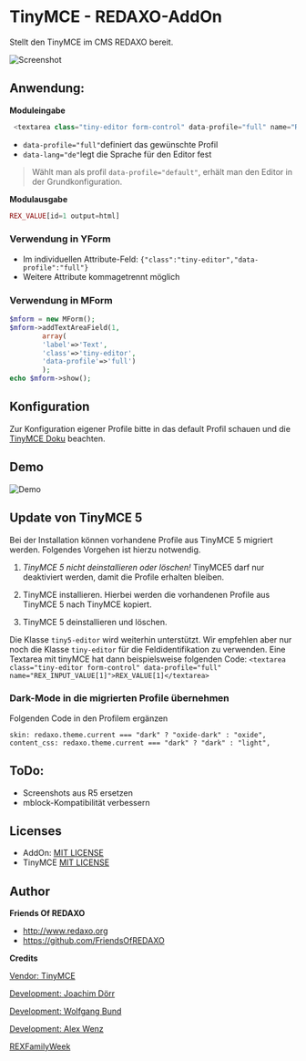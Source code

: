 # TinyMCE - REDAXO-AddOn 

Stellt den TinyMCE im CMS REDAXO bereit. 

![Screenshot](https://github.com/FriendsOfREDAXO/tinymce5/blob/assets/screenshot.png?raw=true)

## Anwendung: 

**Moduleingabe**

```php
 <textarea class="tiny-editor form-control" data-profile="full" name="REX_INPUT_VALUE[1]">REX_VALUE[1]</textarea>
```

- `data-profile="full"`definiert das gewünschte Profil 
- `data-lang="de"`legt die Sprache für den Editor fest

> Wählt man als profil `data-profile="default"`, erhält man den Editor in der Grundkonfiguration. 

**Modulausgabe**

```php
REX_VALUE[id=1 output=html]
```

### Verwendung in YForm

- Im individuellen Attribute-Feld: ``` {"class":"tiny-editor","data-profile":"full"} ```
- Weitere Attribute kommagetrennt möglich

### Verwendung in MForm

```php
$mform = new MForm();
$mform->addTextAreaField(1, 
        array(
        'label'=>'Text',
        'class'=>'tiny-editor', 
        'data-profile'=>'full')
        );
echo $mform->show();
```

## Konfiguration

Zur Konfiguration eigener Profile bitte in das default Profil schauen und die [TinyMCE Doku](https://www.tiny.cloud/docs/) beachten.

## Demo

![Demo](https://github.com/FriendsOfREDAXO/tinymce5/blob/assets/tinymce-demo-gif.gif?raw=true)

## Update von TinyMCE 5

Bei der Installation können vorhandene Profile aus TinyMCE 5 migriert werden. Folgendes Vorgehen ist hierzu notwendig.

1. *TinyMCE 5 nicht deinstallieren oder löschen!* TinyMCE5 darf nur deaktiviert werden, damit die Profile erhalten bleiben.

2. TinyMCE installieren. Hierbei werden die vorhandenen Profile aus TinyMCE 5 nach TinyMCE kopiert.

3. TinyMCE 5 deinstallieren und löschen.

Die Klasse `tiny5-editor` wird weiterhin unterstützt. Wir empfehlen aber nur noch die Klasse `tiny-editor` für die Feldidentifikation zu verwenden. Eine Textarea mit tinyMCE hat dann beispielsweise folgenden Code: `<textarea class="tiny-editor form-control" data-profile="full" name="REX_INPUT_VALUE[1]">REX_VALUE[1]</textarea>`

### Dark-Mode in die migrierten Profile übernehmen

Folgenden Code in den Profilem ergänzen

```
skin: redaxo.theme.current === "dark" ? "oxide-dark" : "oxide",
content_css: redaxo.theme.current === "dark" ? "dark" : "light",
```

## ToDo:

- Screenshots aus R5 ersetzen
- mblock-Kompatibilität verbessern


## Licenses

- AddOn: [MIT LICENSE](https://github.com/FriendsOfREDAXO/tinymce/blob/master/LICENSE.md)
- TinyMCE [MIT LICENSE](https://github.com/tinymce/tinymce/blob/develop/LICENSE.TXT)


## Author

**Friends Of REDAXO**

* http://www.redaxo.org
* https://github.com/FriendsOfREDAXO

**Credits**

[Vendor: TinyMCE](https://www.tiny.cloud)

[Development: Joachim Dörr](https://github.com/joachimdoerr)

[Development: Wolfgang Bund](https://github.com/dtpop)

[Development: Alex Wenz](https://github.com/alexwenz)

[REXFamilyWeek](https://ferien-am-tressower-see.de/rexfamilyweek-2023/)



